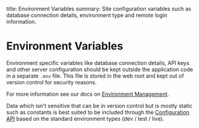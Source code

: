 title: Environment Variables
summary: Site configuration variables such as database connection details, environment type and remote login information.

# Environment Variables

Environment specific variables like database connection details, API keys and other server configuration should be kept 
outside the application code in a separate `.env` file. This file is stored in the web root and 
kept out of version control for security reasons.

For more information see our docs on [Environment Management](../../getting_started/environment_management/).

Data which isn't sensitive that can be in version control but is mostly static such as constants is best suited to be 
included through the [Configuration API](configuration) based on the standard environment types (dev / test / live).
